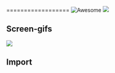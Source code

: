 ==================
![Awesome](https://cdn.rawgit.com/sindresorhus/awesome/d7305f38d29fed78fa85652e3a63e154dd8e8829/media/badge.svg) [![](https://jitpack.io/v/airtriangle/Compass-View.svg)](https://jitpack.io/#airtriangle/Compass-View)

## Screen-gifs
![](static/preview.gif)

## Import

